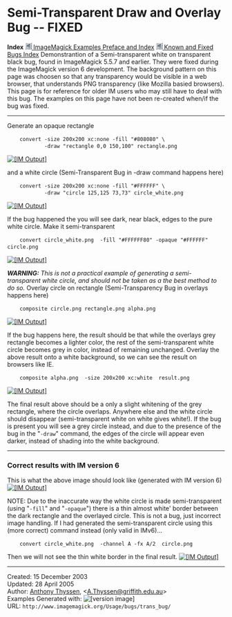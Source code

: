 # Semi-Transparent Draw and Overlay Bug -- FIXED

**Index**
[![](../../img_www/granitesm_left.gif) ImageMagick Examples Preface and Index](../../)
[![](../../img_www/granitesm_left.gif) Known and Fixed Bugs Index](../)
Demonstrantion of a Semi-transparent white on transparent black bug, found in ImageMagick 5.5.7 and earlier. They were fixed during the ImageMagick version 6 development.
The background pattern on this page was choosen so that any transparency would be visible in a web browser, that understands PNG transparency (like Mozilla basied browsers).
This page is for reference for older IM users who may still have to deal with this bug. The examples on this page have not been re-created when/if the bug was fixed.

------------------------------------------------------------------------

Generate an opaque rectangle
  
        convert -size 200x200 xc:none -fill "#808080" \
                -draw "rectangle 0,0 150,100" rectangle.png

[![\[IM Output\]](rectangle.png)](rectangle.png)

and a white circle (Semi-Transparent Bug in -draw command happens here)
  
        convert -size 200x200 xc:none -fill "#FFFFFF" \
                -draw "circle 125,125 73,73" circle_white.png

[![\[IM Output\]](circle_white.png)](circle_white.png)

If the bug happened the you will see dark, near black, edges to the pure white circle.
Make it semi-transparent
  
        convert circle_white.png  -fill "#FFFFFF80" -opaque "#FFFFFF" circle.png

[![\[IM Output\]](circle.png)](circle.png)

***WARNING:** This is not a practical example of generating a semi-transparent white circle, and should not be taken as a the best method to do so.*
Overlay circle on rectangle (Semi-Transparency Bug in overlays happens here)
  
        composite circle.png rectangle.png alpha.png

[![\[IM Output\]](alpha.png)](alpha.png)

If the bug happens here, the result should be that while the overlays grey rectangle becomes a lighter color, the rest of the semi-transparent white circle becomes grey in color, instead of remaining unchanged.
Overlay the above result onto a white background, so we can see the result on browsers like IE.
  
        composite alpha.png  -size 200x200 xc:white  result.png

[![\[IM Output\]](result.png)](result.png)

The final result above should be a only a slight whitening of the grey rectangle, where the circle overlaps. Anywhere else and the white circle should disappear (semi-transparent white on white gives white!).
If the bug is present you will see a grey circle instead, and due to the presence of the bug in the "`-draw`" command, the edges of the circle will appear even darker, instead of shading into the white background.

------------------------------------------------------------------------

### Correct results with IM version 6

This is what the above image should look like (generated with IM version 6)
[![\[IM Output\]](result_correct.png)](result_correct.png)

NOTE: Due to the inaccurate way the white circle is made semi-transparent (using "`-fill`" and "`-opaque`") there is a thin almost white' border between the dark rectangle and the overlayed circle. This is not a bug, just incorrect image handling.
If I had generated the semi-transparent circle using this (more correct) command instead (only valid in IMv6)...
  
        convert circle_white.png  -channel A -fx A/2  circle.png

Then we will not see the thin white border in the final result.
[![\[IM Output\]](result_correct2.png)](result_correct2.png)

------------------------------------------------------------------------

Created: 15 December 2003  
 Updated: 28 April 2005  
 Author: [Anthony Thyssen](http://www.ict.griffith.edu.au/anthony/anthony.html), &lt;[A.Thyssen@griffith.edu.au](http://www.ict.griffith.edu.au/anthony/mail.shtml)&gt;  
 Examples Generated with: ![\[version image\]](version.gif)  
 URL: `http://www.imagemagick.org/Usage/bugs/trans_bug/`
